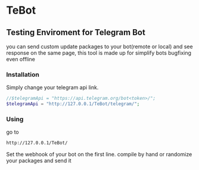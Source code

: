 # TeBot
## Testing Enviroment for Telegram Bot
you can send custom update packages to your bot(remote or local) and see response on the same page, this tool is made up for simplify bots bugfixing even offline
### Installation
Simply change your telegram api link.
```php
//$telegramApi = "https://api.telegram.org/bot<token>/";
$telegramApi = "http://127.0.0.1/TeBot/telegram/";
```
### Using
go to 
```sh
http://127.0.0.1/TeBot/
```
Set the webhook of your bot on the first line.
compile by hand or randomize your packages and send it
